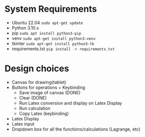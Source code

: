 # System Requirements
- Ubuntu 22.04
`sudo apt-get update`
- Python 3.10.x
- pip
`sudo apt install python3-pip`
- venv
`sudo apt-get install python3-venv`
- tkinter
`sudo apt-get install python3-tk`
- requirements.txt
`pip install -r requirements.txt`

# Design choices

- Canvas for drawing(tablet)
- Buttons for operations + Keybinding
    - Save image of canvas (DONE)
    - Clear (DONE)
    - Run Latex conversion and display on Latex Display
    - Run calculation
    - Copy Latex (keybinding)
- Latex Display
- Latex input
- Dropdown box for all the functions/calculations (Lagrange, etc)